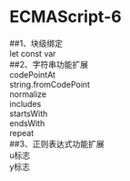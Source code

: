 # ECMAScript-6
##1、块级绑定<br>
let const var<br>
##2、字符串功能扩展<br>
codePointAt<br>
string.fromCodePoint<br>
normalize<br>
includes<br>
startsWith<br>
endsWith<br>
repeat<br>
##3、正则表达式功能扩展<br>
u标志<br>
y标志<br>